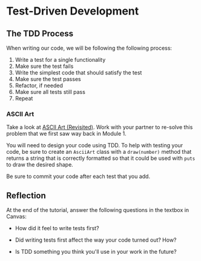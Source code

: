 # Test-Driven Development

## The TDD Process

When writing our code, we will be following the following process:

1. Write a test for a single functionality
2. Make sure the test fails
3. Write the simplest code that should satisfy the test
4. Make sure the test passes
5. Refactor, if needed
6. Make sure all tests still pass
7. Repeat

### ASCII Art

Take a look at [ASCII Art (Revisited)](</ASCII%20Art%20(Revisited).md>). Work with your partner to re-solve this problem that we first saw way back in Module 1.

You will need to design your code using TDD. To help with testing your code, be sure to create an `AsciiArt` class with a `draw(number)` method that returns a string that is correctly formatted so that it could be used with `puts` to draw the desired shape.

Be sure to commit your code after each test that you add.

## Reflection

At the end of the tutorial, answer the following questions in the textbox in Canvas:

- How did it feel to write tests first?

- Did writing tests first affect the way your code turned out? How?

- Is TDD something you think you'll use in your work in the future?
